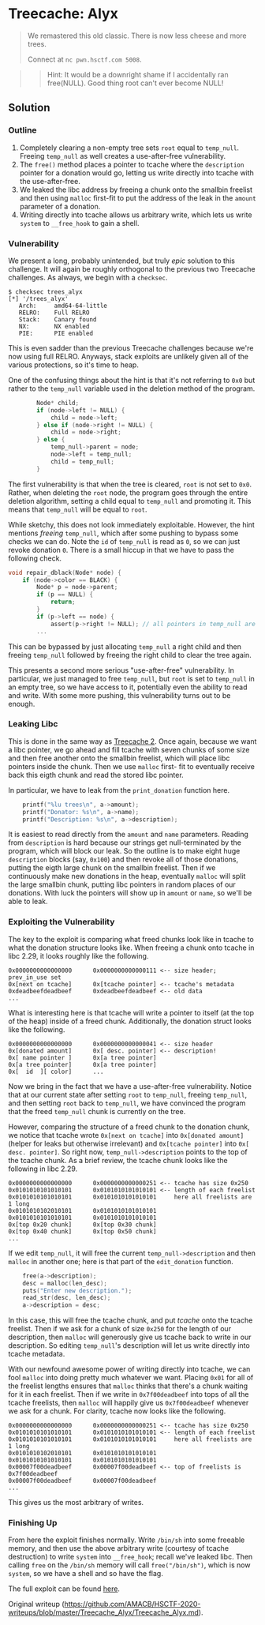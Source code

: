 # Treecache: Alyx  
> We remastered this old classic. There is now less cheese and more trees.  
>  
> Connect at `nc pwn.hsctf.com 5008`.

> > Hint: It would be a downright shame if I accidentally ran free(NULL). Good
> thing root can't ever become NULL!

## Solution  
### Outline  
1. Completely clearing a non-empty tree sets `root` equal to `temp_null`. Freeing `temp_null` as well creates a use-after-free vulnerability.  
2. The `free()` method places a pointer to tcache where the `description` pointer for a donation would go, letting us write directly into tcache with the use-after-free.  
3. We leaked the libc address by freeing a chunk onto the smallbin freelist and then using `malloc` first-fit to put the address of the leak in the `amount` parameter of a donation.  
4. Writing directly into tcache allows us arbitrary write, which lets us write `system` to `__free_hook` to gain a shell.

### Vulnerability  
We present a long, probably unintended, but truly *epic* solution to this
challenge. It will again be roughly orthogonal to the previous two Treecache
challenges. As always, we begin with a `checksec`.  
```  
$ checksec trees_alyx  
[*] '/trees_alyx'  
   Arch:     amd64-64-little  
   RELRO:    Full RELRO  
   Stack:    Canary found  
   NX:       NX enabled  
   PIE:      PIE enabled  
```  
This is even sadder than the previous Treecache challenges because we're now
using full RELRO. Anyways, stack exploits are unlikely given all of the
various protections, so it's time to heap.

One of the confusing things about the hint is that it's not referring to `0x0`
but rather to the `temp_null` variable used in the deletion method of the
program.  
```c  
		Node* child;  
		if (node->left != NULL) {  
			child = node->left;  
		} else if (node->right != NULL) {  
			child = node->right;  
		} else {  
			temp_null->parent = node;  
			node->left = temp_null;  
			child = temp_null;  
		}  
```  
The first vulnerability is that when the tree is cleared, `root` is not set to
`0x0`. Rather, when deleting the `root` node, the program goes through the
entire deletion algorithm, setting a child equal to `temp_null` and promoting
it. This means that `temp_null` will be equal to `root`.

While sketchy, this does not look immediately exploitable. However, the hint
mentions *freeing* `temp_null`, which after some pushing to bypass some checks
we can do. Note the `id` of `temp_null` is read as `0`, so we can just revoke
donation `0`. There is a small hiccup in that we have to pass the following
check.  
```c  
void repair_dblack(Node* node) {  
	if (node->color == BLACK) {  
		Node* p = node->parent;  
		if (p == NULL) {  
			return;  
		}  
		if (p->left == node) {  
			assert(p->right != NULL); // all pointers in temp_null are null now  
		...  
```  
This can be bypassed by just allocating `temp_null` a right child and then
freeing `temp_null` followed by freeing the right child to clear the tree
again.

This presents a second more serious "use-after-free" vulnerability. In
particular, we just managed to free `temp_null`, but `root` is set to
`temp_null` in an empty tree, so we have access to it, potentially even the
ability to read and write. With some more pushing, this vulnerability turns
out to be enough.

### Leaking Libc  
This is done in the same way as [Treecache 2](/Treecache_2/Treecache2.md).
Once again, because we want a libc pointer, we go ahead and fill tcache with
seven chunks of some size and then free another onto the smallbin freelist,
which will place libc pointers inside the chunk. Then we use `malloc` first-
fit to eventually receive back this eigth chunk and read the stored libc
pointer.

In particular, we have to leak from the `print_donation` function here.  
```c  
	printf("%lu trees\n", a->amount);  
	printf("Donator: %s\n", a->name);  
	printf("Description: %s\n", a->description);  
```  
It is easiest to read directly from the `amount` and `name` parameters.
Reading from `description` is hard because our strings get null-terminated by
the program, which will block our leak. So the outline is to make eight huge
`description` blocks (say, `0x100`) and then revoke all of those donations,
putting the eigth large chunk on the smallbin freelist. Then if we
continuously make new donations in the heap, eventually `malloc` will split
the large smallbin chunk, putting libc pointers in random places of our
donations. With luck the pointers will show up in `amount` or `name`, so we'll
be able to leak.

### Exploiting the Vulnerability  
The key to the exploit is comparing what freed chunks look like in tcache to
what the donation structure looks like. When freeing a chunk onto tcache in
libc 2.29, it looks roughly like the following.  
```  
0x0000000000000000      0x0000000000000111 <-- size header; prev_in_use set  
0x[next on tcache]      0x[tcache pointer] <-- tcache's metadata  
0xdeadbeefdeadbeef      0xdeadbeefdeadbeef <-- old data  
...  
```  
What is interesting here is that tcache will write a pointer to itself (at the
top of the heap) inside of a freed chunk. Additionally, the donation struct
looks like the following.  
```  
0x0000000000000000      0x0000000000000041 <-- size header  
0x[donated amount]      0x[ desc. pointer] <-- description!  
0x[ name pointer ]      0x[a tree pointer]  
0x[a tree pointer]      0x[a tree pointer]  
0x[  id  ][ color]      ...  
```  
Now we bring in the fact that we have a use-after-free vulnerability. Notice
that at our current state after setting `root` to `temp_null`, freeing
`temp_null`, and then setting `root` back to `temp_null`, we have convinced
the program that the freed `temp_null` chunk is currently on the tree.

However, comparing the structure of a freed chunk to the donation chunk, we
notice that tcache wrote `0x[next on tcache]` into `0x[donated amount]`
(helper for leaks but otherwise irrelevant) and `0x[tcache pointer]` into `0x[
desc. pointer]`. So right now, `temp_null->description` points to the top of
the tcache chunk. As a brief review, the tcache chunk looks like the following
in libc 2.29.  
```  
0x0000000000000000      0x0000000000000251 <-- tcache has size 0x250  
0x0101010101010101      0x0101010101010101 <-- length of each freelist  
0x0101010101010101      0x0101010101010101     here all freelists are 1 long  
0x0101010102010101      0x0101010101010101  
0x0101010101010101      0x0101010101010101  
0x[top 0x20 chunk]      0x[top 0x30 chunk]  
0x[top 0x40 chunk]      0x[top 0x50 chunk]  
...  
```  
If we edit `temp_null`, it will free the current `temp_null->description` and
then `malloc` in another one; here is that part of the `edit_donation`
function.  
```c  
	free(a->description);  
	desc = malloc(len_desc);  
	puts("Enter new description.");  
	read_str(desc, len_desc);  
	a->description = desc;  
```  
In this case, this will free the tcache chunk, and put *tcache* onto the
tcache freelist. Then if we ask for a chunk of size `0x250` for the length of
our description, then `malloc` will generously give us tcache back to write in
our description. So editing `temp_null`'s description will let us write
directly into tcache metadata.

With our newfound awesome power of writing directly into tcache, we can fool
`malloc` into doing pretty much whatever we want. Placing `0x01` for all of
the freelist lengths ensures that `malloc` thinks that there's a chunk waiting
for it in each freelist. Then if we write in `0x7f00deadbeef` into tops of all
the tcache freelists, then `malloc` will happily give us `0x7f00deadbeef`
whenever we ask for a chunk. For clarity, tcache now looks like the following.  
```  
0x0000000000000000      0x0000000000000251 <-- tcache has size 0x250  
0x0101010101010101      0x0101010101010101 <-- length of each freelist  
0x0101010101010101      0x0101010101010101     here all freelists are 1 long  
0x0101010102010101      0x0101010101010101  
0x0101010101010101      0x0101010101010101  
0x00007f00deadbeef      0x00007f00deadbeef <-- top of freelists is
0x7f00deadbeef  
0x00007f00deadbeef      0x00007f00deadbeef  
...  
```  
This gives us the most arbitrary of writes.

### Finishing Up  
From here the exploit finishes normally. Write `/bin/sh` into some freeable
memory, and then use the above arbitrary write (courtesy of tcache
destruction) to write `system` into `__free_hook`; recall we've leaked libc.
Then calling `free` on the `/bin/sh` memory will call `free("/bin/sh")`, which
is now `system`, so we have a shell and so have the flag.

The full exploit can be found [here](/Treecache_Alyx/treeforce.py).

Original writeup
(https://github.com/AMACB/HSCTF-2020-writeups/blob/master/Treecache_Alyx/Treecache_Alyx.md).